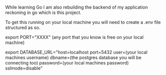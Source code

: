 While learning Go I am also rebuilding the backend of my application reckoning in go which is this project.

To get this running on your local machine you will need to create a .env file structured as so.

export PORT="XXXX" (any port that you know is free on your local machine)

export DATABASE_URL="host=localhost port=5432 user=(your local machines username) dbname=(the postgres database you will be connecting too) password=(your local machines password) sslmode=disable"